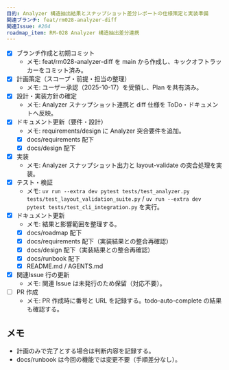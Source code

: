 ```yaml
---
目的: Analyzer 構造抽出結果とスナップショット差分レポートの仕様策定と実装準備
関連ブランチ: feat/rm028-analyzer-diff
関連Issue: #204
roadmap_item: RM-028 Analyzer 構造抽出差分連携
---
```


- [x] ブランチ作成と初期コミット
  - メモ: feat/rm028-analyzer-diff を main から作成し、キックオフトラッカーをコミット済み。
- [x] 計画策定（スコープ・前提・担当の整理）
  - メモ: ユーザー承認（2025-10-17）を受領し、Plan を共有済み。
- [x] 設計・実装方針の確定
  - メモ: Analyzer スナップショット連携と diff 仕様を ToDo・ドキュメントへ反映。
- [x] ドキュメント更新（要件・設計）
  - メモ: requirements/design に Analyzer 突合要件を追加。
  - [x] docs/requirements 配下
  - [x] docs/design 配下
- [x] 実装
  - メモ: Analyzer スナップショット出力と layout-validate の突合処理を実装。
- [x] テスト・検証
  - メモ: `uv run --extra dev pytest tests/test_analyzer.py tests/test_layout_validation_suite.py` / `uv run --extra dev pytest tests/test_cli_integration.py` を実行。
- [x] ドキュメント更新
  - メモ: 結果と影響範囲を整理する。
  - [x] docs/roadmap 配下
  - [x] docs/requirements 配下（実装結果との整合再確認）
  - [x] docs/design 配下（実装結果との整合再確認）
  - [x] docs/runbook 配下
  - [x] README.md / AGENTS.md
- [x] 関連Issue 行の更新
  - メモ: 関連 Issue は未発行のため保留（対応不要）。
- [ ] PR 作成
  - メモ: PR 作成時に番号と URL を記録する。todo-auto-complete の結果も確認する。

## メモ
- 計画のみで完了とする場合は判断内容を記録する。
- docs/runbook は今回の機能では変更不要（手順差分なし）。
